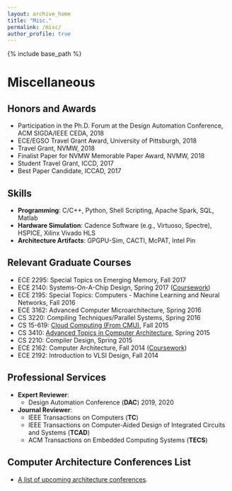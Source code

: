 ```yaml
---
layout: archive_home
title: "Misc."
permalink: /misc/
author_profile: true
---
```


{% include base_path %}

# Miscellaneous

Honors and Awards
------
* Participation in the Ph.D. Forum at the Design Automation Conference, ACM SIGDA/IEEE CEDA, 2018
* ECE/EGSO Travel Grant Award, University of Pittsburgh, 2018
* Travel Grant, NVMW, 2018
* Finalist Paper for NVMW Memorable Paper Award, NVMW, 2018
* Student Travel Grant, ICCD, 2017
* Best Paper Candidate, ICCAD, 2017

Skills
------
* __Programming__: C/C++, Python, Shell Scripting, Apache Spark, SQL, Matlab
* __Hardware Simulation__: Cadence Software (e.g., Virtuoso, Spectre), HSPICE, Xilinx Vivado HLS
* __Architecture Artifacts__: GPGPU-Sim, CACTI, McPAT, Intel Pin

Relevant Graduate Courses
------
* ECE 2295: Special Topics on Emerging Memory, Fall 2017
* ECE 2140: Systems-On-A-Chip Design, Spring 2017 ([Coursework](https://github.com/wew55/ece2140))
* ECE 2195: Special Topics: Computers - Machine Learning and Neural Networks, Fall 2016
* ECE 3162: Advanced Computer Microarchitecture, Spring 2016
* CS 3220: Compiling Techniques/Parallel Systems, Spring 2016
* CS 15-619: [Cloud Computing (From CMU)](http://www.cs.cmu.edu/~msakr/15619-f15), Fall 2015
* CS 3410: [Advanced Topics in Computer Architecture](http://people.cs.pitt.edu/~childers/CS3410), Spring 2015
* CS 2210: Compiler Design, Spring 2015
* ECE 2162: Computer Architecture, Fall 2014 ([Coursework](https://github.com/wew55/Tomasulo))
* ECE 2192: Introduction to VLSI Design, Fall 2014

Professional Services
------
* __Expert Reviewer__: 
   * Design Automation Conference (__DAC__) 2019, 2020
* __Journal Reviewer__: 
   * IEEE Transactions on Computers (__TC__)
   * IEEE Transactions on Computer-Aided Design of Integrated Circuits and Systems (__TCAD__)
   * ACM Transactions on Embedded Computing Systems (__TECS__)
   
Computer Architecture Conferences List
------
* [A list of upcoming architecture conferences](http://confsearch.ethz.ch/confsearch/faces/pages/staticresults.jsp?query=ics%20hpdc%20spaa%20podc%20asap%20pact%20icpp%20cases%20islped%20sc%20iccad%20codes%20iccd%20micro%20asplos%20hpca%20date%20isca%20dac%20icdcs%20cgo%20hipeac%20ipdps%20aspdac&graphicView=1&sortMode=1).


